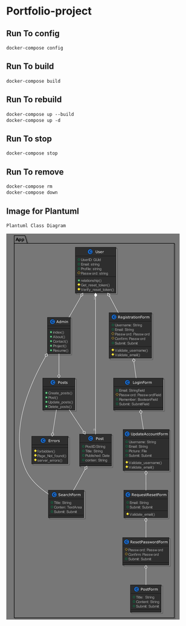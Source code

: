# Portfolio-project

## Run To config
```
docker-compose config
```
## Run To build
```
docker-compose build
```
## Run To rebuild
```
docker-compose up --build
docker-compose up -d  
```
## Run To stop 
```
docker-compose stop
```
## Run To remove
```
docker-compose rm
docker-compose down
```

## Image for Plantuml 
```
Plantuml Class Diagram
```

![Class Diagram](class_digram/Class.png)